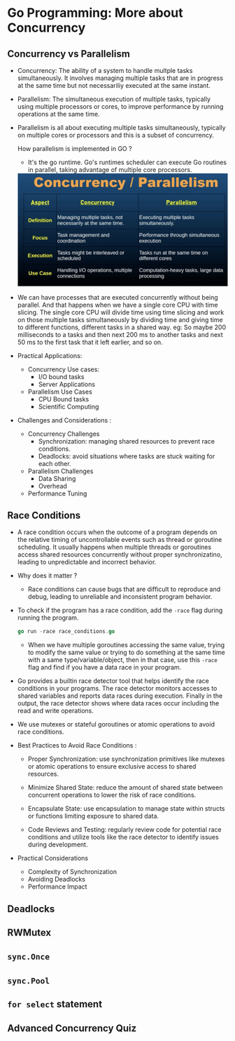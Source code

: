 # Go Programming: More about Concurrency

## Concurrency vs Parallelism

- Concurrency: The ability of a system to handle multple tasks simultaneously. It involves managing multiple tasks that are in progress at the same time but not necessariliy executed at the same instant.

- Parallelism: The simultaneous execution of multiple tasks, typically using multiple processors or cores, to improve performance by running operations at the same time.

- Parallelism is all about executing multiple  tasks simultaneously, typically on multiple cores or processors and this is a subset of concurrency. 

    How parallelism is implemented in GO ?
    - It's the go runtime. Go's runtimes scheduler can execute Go routines in parallel, taking advantage of multiple core processors.

    <img src="./assets/concurrency_vs_paralleism_2.png" width="650" alt="Concurrency vs Parallelism"/>

- We can have processes that are executed concurrently without being parallel. And that happens when we have a single core CPU with time slicing. The single core CPU will divide time using time slicing and work on those multiple tasks simultaneously by dividing time and giving time to different functions, different tasks in a shared way. eg: So maybe 200 milliseconds to a tasks and then next 200 ms to another tasks and next 50 ms to the first task that it left earlier, and so on.

- Practical Applications:
    - Concurrency Use cases:
        - I/O bound tasks
        - Server Applications
    - Parallelism Use Cases
        - CPU Bound tasks
        - Scientific Computing

- Challenges and Considerations :
    - Concurrency Challenges
        - Synchronization: managing shared resources to prevent race conditions.
        - Deadlocks: avoid situations where tasks are stuck waiting for each other.
    - Parallelism Challenges
        - Data Sharing
        - Overhead
    - Performance Tuning




## Race Conditions

- A race condition occurs when the outcome of a program depends on the relative timing of uncontrollable events such as thread or goroutine scheduling. It usually happens when multiple threads or goroutines access shared resources concurrently without proper synchronizatino, leading to unpredictable and incorrect behavior.

- Why does it matter ?
    - Race conditions can cause bugs that are difficult to reproduce and debug, leading to unreliable and inconsistent program behavior.

- To check if the program has a race condition, add the `-race` flag during running the program.
    ```go
    go run -race race_conditions.go
    ```
    - When we have multiple goroutines accessing the same value, trying to modify the same value or trying to do something at the same time with a same type/variable/object, then in that case, use this `-race` flag and find if you have a data race in your program.

- Go provides a builtin race detector tool that helps identify the race conditions in your programs. The race detector monitors accesses to shared variables and reports data races during execution. Finally in the output, the race detector shows where data races occur including the read and write operations.

- We use mutexes or stateful goroutines or atomic operations to avoid race conditions.

- Best Practices to Avoid Race Conditions :
    - Proper Synchronization: use synchronization primitives like mutexes or atomic operations to ensure exclusive access to shared resources.

    - Minimize Shared State: reduce the amount of shared state between concurrent operations to lower the risk of race conditions.

    - Encapsulate State: use encapsulation to manage state within structs or functions limiting exposure to shared data.

    - Code Reviews and Testing: regularly review code for potential race conditions and utilize tools like the race detector to identify issues during development.

- Practical Considerations
    - Complexity of Synchronization
    - Avoiding Deadlocks
    - Performance Impact



## Deadlocks





## RWMutex





## `sync.Once`






## `sync.Pool`





## `for select` statement





## Advanced Concurrency Quiz